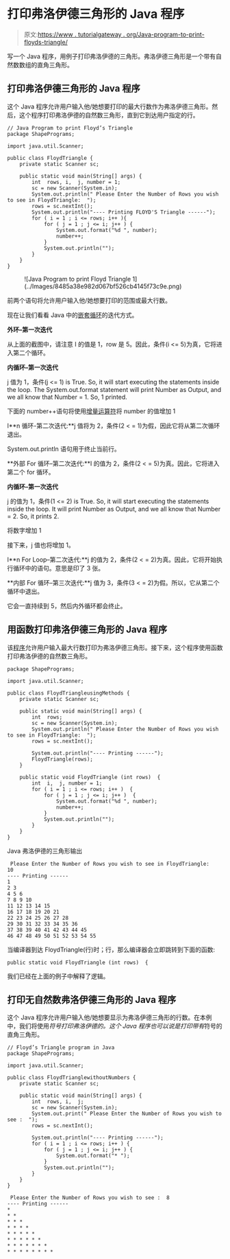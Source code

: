 # 打印弗洛伊德三角形的 Java 程序

> 原文:[https://www . tutorialgateway . org/Java-program-to-print-floyds-triangle/](https://www.tutorialgateway.org/java-program-to-print-floyds-triangle/)

写一个 Java 程序，用例子打印弗洛伊德的三角形。弗洛伊德三角形是一个带有自然数数组的直角三角形。

## 打印弗洛伊德三角形的 Java 程序

这个 Java 程序允许用户输入他/她想要打印的最大行数作为弗洛伊德三角形。然后，这个程序打印弗洛伊德的自然数三角形，直到它到达用户指定的行。

```
// Java Program to print Floyd’s Triangle
package ShapePrograms;

import java.util.Scanner;

public class FloydTriangle {
	private static Scanner sc;

	public static void main(String[] args) {
		int  rows, i,  j, number = 1;
		sc = new Scanner(System.in);		
		System.out.println(" Please Enter the Number of Rows you wish to see in FloydTriangle:  ");
		rows = sc.nextInt();
		System.out.println("---- Printing FLOYD'S Triangle ------");
		for ( i = 1 ; i <= rows; i++ ){
			for ( j = 1 ; j <= i; j++ ) {
				System.out.format("%d ", number);
				number++;
			}
			System.out.println("");
		}
	}
}
```

<figure class="wp-block-image">![Java Program to print Floyd Triangle 1](../Images/8485a38e982d067bf526cb4145f73c9e.png)</figure>

前两个语句将允许用户输入他/她想要打印的范围或最大行数。

现在让我们看看 Java 中的[嵌套循环](https://www.tutorialgateway.org/nested-for-loop-in-java/)的迭代方式。

**外环–第一次迭代**

从上面的截图中，请注意 I 的值是 1，row 是 5。因此，条件(i <= 5)为真，它将进入第二个循环。

**内循环–第一次迭代**

j 值为 1，条件(j <= 1) is True. So, it will start executing the statements inside the loop. The System.out.format statement will print Number as Output, and we all know that Number = 1\. So, 1 printed.

下面的 number++语句将使用[增量运算符](https://www.tutorialgateway.org/increment-and-decrement-operators-in-java/)将 number 的值增加 1

I**n 循环-第二次迭代:**j 值将为 2，条件(2 < = 1)为假，因此它将从第二次循环退出。

System.out.println 语句用于终止当前行。

**外部 For 循环–第二次迭代:**I 的值为 2，条件(2 < = 5)为真。因此，它将进入第二个 for 循环。

**内循环–第一次迭代**

j 的值为 1，条件(1 <= 2) is True. So, it will start executing the statements inside the loop. It will print Number as Output, and we all know that Number = 2\. So, it prints 2.

将数字增加 1

接下来，j 值也将增加 1。

I**n For Loop–第二次迭代:**j 的值为 2，条件(2 < = 2)为真。因此，它将开始执行循环中的语句。意思是印了 3 张。

**内部 For 循环–第三次迭代:**j 值为 3，条件(3 < = 2)为假。所以，它从第二个循环中退出。

它会一直持续到 5，然后内外循环都会终止。

## 用函数打印弗洛伊德三角形的 Java 程序

该[程序](https://www.tutorialgateway.org/learn-java-programs/)允许用户输入最大行数打印为弗洛伊德三角形。接下来，这个程序使用函数打印弗洛伊德的自然数三角形。

```
package ShapePrograms;

import java.util.Scanner;

public class FloydTriangleusingMethods {
	private static Scanner sc;

	public static void main(String[] args) {
		int  rows;
		sc = new Scanner(System.in);		
		System.out.println(" Please Enter the Number of Rows you wish to see in FloydTriangle:  ");
		rows = sc.nextInt();

		System.out.println("---- Printing ------");
		FloydTriangle(rows);		
	}

	public static void FloydTriangle (int rows)  {
		int  i,  j, number = 1;
		for ( i = 1 ; i <= rows; i++ )  {
			for ( j = 1 ; j <= i; j++ )  {
				System.out.format("%d ", number);
				number++;
			}
			System.out.println("");
		}
	}
}
```

Java 弗洛伊德的三角形输出

```
 Please Enter the Number of Rows you wish to see in FloydTriangle:  
10
---- Printing ------
1 
2 3 
4 5 6 
7 8 9 10 
11 12 13 14 15 
16 17 18 19 20 21 
22 23 24 25 26 27 28 
29 30 31 32 33 34 35 36 
37 38 39 40 41 42 43 44 45 
46 47 48 49 50 51 52 53 54 55 
```

当编译器到达 FloydTriangle(行)时；行，那么编译器会立即跳转到下面的函数:

```
public static void FloydTriangle (int rows)  {
```

我们已经在上面的例子中解释了逻辑。

## 打印无自然数弗洛伊德三角形的 Java 程序

这个 Java 程序允许用户输入他/她想要显示为弗洛伊德三角形的行数。在本例中，我们将使用*符号打印弗洛伊德的。这个 Java 程序也可以说是打印带有*符号的直角三角形。

```
// Floyd’s Triangle program in Java
package ShapePrograms;

import java.util.Scanner;

public class FloydTrianglewithoutNumbers {
	private static Scanner sc;

	public static void main(String[] args) {
		int  rows, i,  j;
		sc = new Scanner(System.in);		
		System.out.print(" Please Enter the Number of Rows you wish to see :  ");
		rows = sc.nextInt();

		System.out.println("---- Printing ------");
		for ( i = 1 ; i <= rows; i++ ) {
			for ( j = 1 ; j <= i; j++ ) {
				System.out.format("* ");
			}
			System.out.println("");
		}
	}
}
```

```
 Please Enter the Number of Rows you wish to see :  8
---- Printing ------
* 
* * 
* * * 
* * * * 
* * * * * 
* * * * * * 
* * * * * * * 
* * * * * * * * 
```